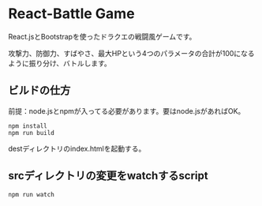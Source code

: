 # React-Battle Game

React.jsとBootstrapを使ったドラクエの戦闘風ゲームです。

攻撃力、防御力、すばやさ、最大HPという4つのパラメータの合計が100になるように振り分け、バトルします。

## ビルドの仕方

前提：node.jsとnpmが入ってる必要があります。要はnode.jsがあればOK。

```
npm install
npm run build
```

destディレクトリのindex.htmlを起動する。

## srcディレクトリの変更をwatchするscript

    npm run watch
